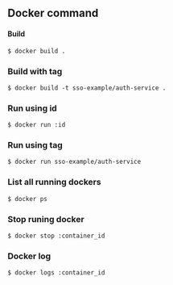 ## Docker command
#### Build

```
$ docker build .
```

### Build with tag
```
$ docker build -t sso-example/auth-service .
```

### Run using id
```
$ docker run :id
```

### Run using tag
```
$ docker run sso-example/auth-service
```

### List all running dockers
```
$ docker ps
```

### Stop runing docker
```
$ docker stop :container_id
```

### Docker log
```
$ docker logs :container_id
```
